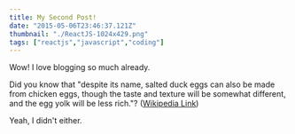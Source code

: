 ```yaml
---
title: My Second Post!
date: "2015-05-06T23:46:37.121Z"
thumbnail: "./ReactJS-1024x429.png"
tags: ["reactjs","javascript","coding"]
---
```


Wow! I love blogging so much already.


Did you know that "despite its name, salted duck eggs can also be made from
chicken eggs, though the taste and texture will be somewhat different, and the
egg yolk will be less rich."?
([Wikipedia Link](http://en.wikipedia.org/wiki/Salted_duck_egg))

Yeah, I didn't either.
